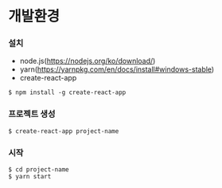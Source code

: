 # 개발환경
### 설치 
* node.js(https://nodejs.org/ko/download/)
* yarn(https://yarnpkg.com/en/docs/install#windows-stable)
* create-react-app

```
$ npm install -g create-react-app
```

### 프로젝트 생성

```
$ create-react-app project-name
```

### 시작

```
$ cd project-name
$ yarn start
```